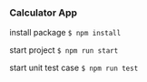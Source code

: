 ### Calculator App

install package
`$ npm install`

start project
`$ npm run start `

start unit test case
`$ npm run test `
